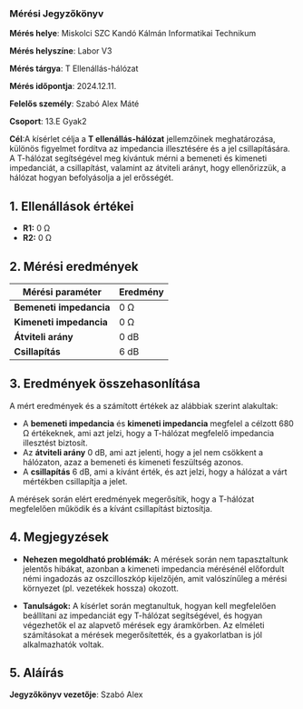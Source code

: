 ### Mérési Jegyzőkönyv

**Mérés helye**: Miskolci SZC Kandó Kálmán Informatikai Technikum 

**Mérés helyszíne**: Labor V3

**Mérés tárgya**: T Ellenállás-hálózat

**Mérés időpontja**: 2024.12.11.

**Felelős személy**: Szabó Alex Máté

**Csoport**: 13.E Gyak2

**Cél**:A kísérlet célja a **T ellenállás-hálózat** jellemzőinek meghatározása, különös figyelmet fordítva az impedancia illesztésére és a jel csillapítására. A T-hálózat segítségével meg kívántuk mérni a bemeneti és kimeneti impedanciát, a csillapítást, valamint az átviteli arányt, hogy ellenőrizzük, a hálózat hogyan befolyásolja a jel erősségét.

## 1. Ellenállások értékei
- **R1:** 0 Ω 
- **R2:** 0 Ω 

## 2. Mérési eredmények

| Mérési paraméter              | Eredmény            |
|-------------------------------|---------------------|
| **Bemeneti impedancia**        | 0 Ω               |
| **Kimeneti impedancia**        | 0 Ω               |
| **Átviteli arány**             | 0 dB                |
| **Csillapítás**                | 6 dB                |

## 3. Eredmények összehasonlítása

A mért eredmények és a számított értékek az alábbiak szerint alakultak:

- A **bemeneti impedancia** és **kimeneti impedancia** megfelel a célzott 680 Ω értékeknek, ami azt jelzi, hogy a T-hálózat megfelelő impedancia illesztést biztosít.
- Az **átviteli arány** 0 dB, ami azt jelenti, hogy a jel nem csökkent a hálózaton, azaz a bemeneti és kimeneti feszültség azonos.
- A **csillapítás** 6 dB, ami a kívánt érték, és azt jelzi, hogy a hálózat a várt mértékben csillapítja a jelet.

A mérések során elért eredmények megerősítik, hogy a T-hálózat megfelelően működik és a kívánt csillapítást biztosítja.

## 4. Megjegyzések

- **Nehezen megoldható problémák:** A mérések során nem tapasztaltunk jelentős hibákat, azonban a kimeneti impedancia mérésénél előfordult némi ingadozás az oszcilloszkóp kijelzőjén, amit valószínűleg a mérési környezet (pl. vezetékek hossza) okozott.
  
- **Tanulságok:** A kísérlet során megtanultuk, hogyan kell megfelelően beállítani az impedanciát egy T-hálózat segítségével, és hogyan végezhetők el az alapvető mérések egy áramkörben. Az elméleti számításokat a mérések megerősítették, és a gyakorlatban is jól alkalmazhatók voltak.

## 5. Aláírás
**Jegyzőkönyv vezetője**: Szabó Alex
